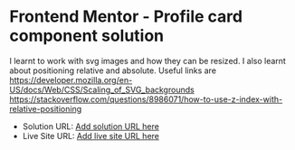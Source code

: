 # Frontend Mentor - Profile card component solution

I learnt to work with svg images and how they can be resized.
I also learnt about positioning relative and absolute.
Useful links are https://developer.mozilla.org/en-US/docs/Web/CSS/Scaling_of_SVG_backgrounds
https://stackoverflow.com/questions/8986071/how-to-use-z-index-with-relative-positioning

- Solution URL: [Add solution URL here](https://your-solution-url.com)
- Live Site URL: [Add live site URL here](https://your-live-site-url.com)
